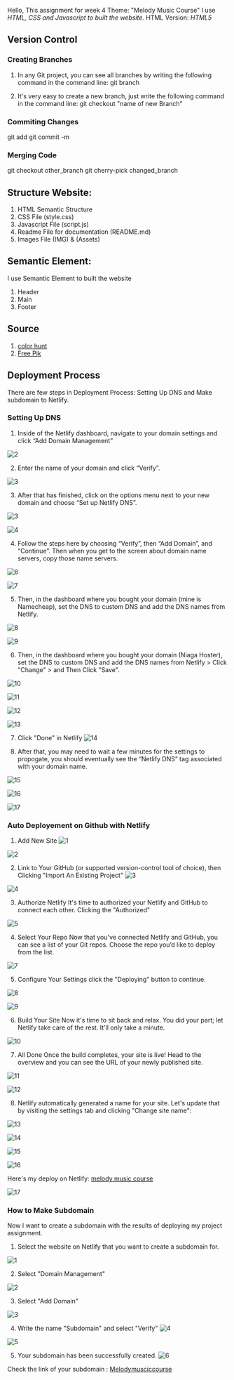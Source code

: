 Hello, This assignment for week 4
Theme: "Melody Music Course"
I use *HTML, CSS and Javascript to built the website.*
HTML Version: *HTML5*

## Version Control
### Creating Branches
1. In any Git project, you can see all branches by writing the following command in the command line:
git branch

2. It's very easy to create a new branch, just write the following command in the command line:
git checkout "name of new Branch"

### Commiting Changes
git add <files>
git commit -m <message>

### Merging Code
git checkout other_branch
git cherry-pick changed_branch

## Structure Website:
1. HTML Semantic Structure
2. CSS File (style.css)
3. Javascript File (script.js)
4. Readme File for documentation (README.md)
5. Images File (IMG) & (Assets)

## Semantic Element:
I use Semantic Element to built the website
1. Header
2. Main
3. Footer

## Source
1. [color hunt](https://colorhunt.co/)
2. [Free Pik](https://www.freepik.com)

## Deployment Process
There are few steps in Deployment Process: Setting Up DNS and Make subdomain to Netlify.

### Setting Up DNS
1. Inside of the Netlify dashboard, navigate to your domain settings and click “Add Domain Management”

![2](/Assets/image-54.png)

2. Enter the name of your domain and click “Verify”.

![3](/Assets/image-70.png)

3. After that has finished, click on the options menu next to your new domain and choose “Set up Netlify DNS”.

![3](/Assets/image-55.png)

![4](/Assets/image-56.png)

4. Follow the steps here by choosing “Verify”, then “Add Domain”, and “Continue”. Then when you get to the screen about domain name servers, copy those name servers.

![6](/Assets/image-58.png)

![7](/Assets/image-59.png)

5. Then, in the dashboard where you bought your domain (mine is Namecheap), set the DNS to custom DNS and add the DNS names from Netlify.

![8](/Assets/image-63.png)

![9](/Assets/image-64.png)

6. Then, in the dashboard where you bought your domain (Niaga Hoster), set the DNS to custom DNS and add the DNS names from Netlify > Click "Change" > and Then Click "Save".

![10](/Assets/image-61.png)

![11](/Assets/image-65.png)

![12](/Assets/image-66.png)

![13](/Assets/image-67.png)

 7. Click "Done" in Netlify
![14](/Assets/image-68.png)

8. After that, you may need to wait a few minutes for the settings to propogate, you should eventually see the “Netlify DNS” tag associated with your domain name.

![15](/Assets/image-71.png)

![16](/Assets/image-72.png)

![17](/Assets/image-73.png)

### Auto Deployement on Github with Netlify
1. Add New Site
![1](/Assets/image.png)

![2](/Assets/image-1.png)

2. Link to Your GitHub (or supported version-control tool of choice), then Clicking "Import An Existing Project"
![3](/Assets/image-2.png)

![4](/Assets/image-3.png)

3. Authorize Netlify It's time to authorized your Netlify and GitHub to connect each other. Clicking the "Authorized"

![5](/Assets/image-4.png)

4. Select Your Repo Now that you've connected Netlify and GitHub, you can see a list of your Git repos. Choose the repo you’d like to deploy from the list.

![7](/Assets/image-5.png)

5. Configure Your Settings click the "Deploying" button to continue.

![8](/Assets/image-6.png)

![9](/Assets/image-7.png)

6. Build Your Site Now it's time to sit back and relax. You did your part; let Netlify take care of the rest. It'll only take a minute.

![10](/Assets/image-8.png)

7. All Done Once the build completes, your site is live! Head to the overview and you can see the URL of your newly published site.

![11](/Assets/image-9.png)

![12](/Assets/image-10.png)

8. Netlify automatically generated a name for your site. Let's update that by visiting the settings tab and clicking "Change site name":

![13](image-11.png)

![14](/Assets/image-12.png)

![15](/Assets/image-13.png)

![16](/Assets/image-14.png)

Here's my deploy on Netlify:
[melody music course](melodymusiccourse.netlify.app)

![17](/Assets/image-16.png)

### How to Make Subdomain
Now I want to create a subdomain with the results of deploying my project assignment.
1. Select the website on Netlify that you want to create a subdomain for.

![1](/Assets/image-15.png)

2. Select "Domain Management"

![2](/Assets/image-17.png)

3. Select "Add Domain"

![3](/Assets/image-18.png)

4. Write the name "Subdomain" and select "Verify"
![4](/Assets/image-20.png)

![5](/Assets/image-19.png)

5. Your subdomain has been successfully created.
![6](/Assets/image-21.png)

Check the link of your subdomain : [Melodymusciccourse](http://melodymusiccourse.noviairawati.site/)